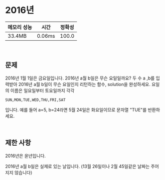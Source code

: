 # 2016년

| 메모리 성능 | 시간 | 정확성 |
| ---- | ---- | ---- |
| 33.4MB | 0.06ms | 100.0 |

<br />

## 문제

2016년 1월 1일은 금요일입니다. 2016년 a월 b일은 무슨 요일일까요? 두 수 a ,b를 입력받아 2016년 a월 b일이 무슨 요일인지 리턴하는 함수, solution을 완성하세요. 요일의 이름은 일요일부터 토요일까지 각각

```SUN,MON,TUE,WED,THU,FRI,SAT```

입니다. 예를 들어 a=5, b=24라면 5월 24일은 화요일이므로 문자열 "TUE"를 반환하세요.

<br />

## 제한 사항
2016년은 윤년입니다.

2016년 a월 b일은 실제로 있는 날입니다. (13월 26일이나 2월 45일같은 날짜는 주어지지 않습니다)